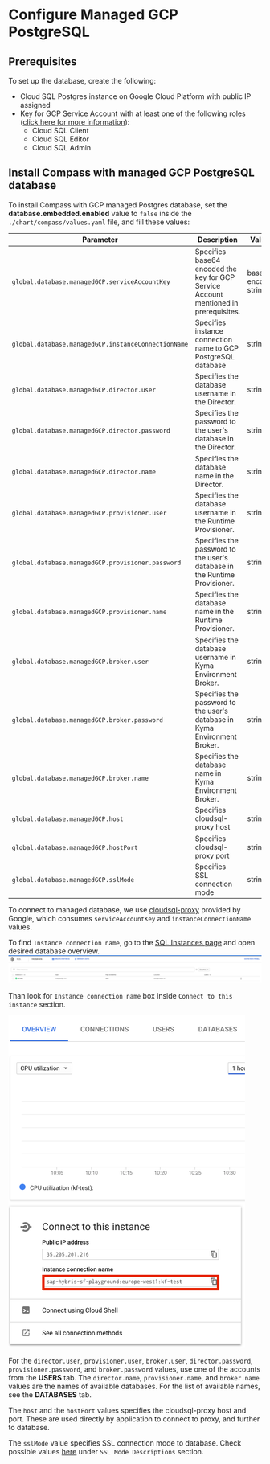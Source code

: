 # Configure Managed GCP PostgreSQL

## Prerequisites

To set up the database, create the following:

* Cloud SQL Postgres instance on Google Cloud Platform with public IP assigned
* Key for GCP Service Account with at least one of the following roles ([click here for more information](https://cloud.google.com/sql/docs/postgres/connect-external-app#4_if_required_by_your_authentication_method_create_a_service_account)):
  - Cloud SQL Client
  - Cloud SQL Editor
  - Cloud SQL Admin

## Install Compass with managed GCP PostgreSQL database

To install Compass with GCP managed Postgres database, set the **database.embedded.enabled** value to `false` inside the `./chart/compass/values.yaml` file, and fill these values:

| Parameter | Description | Values | Default |
| --- | --- | --- | --- |
| `global.database.managedGCP.serviceAccountKey` | Specifies base64 encoded the key for GCP Service Account mentioned in prerequisites. | base64 encoded string | "" |
| `global.database.managedGCP.instanceConnectionName` | Specifies instance connection name to GCP PostgreSQL database | string | "" |
| `global.database.managedGCP.director.user` | Specifies the database username in the Director. | string | "" |
| `global.database.managedGCP.director.password` | Specifies the password to the user's database in the Director. | string | "" |
| `global.database.managedGCP.director.name` | Specifies the database name in the Director. | string | "" |
| `global.database.managedGCP.provisioner.user` | Specifies the database username in the Runtime Provisioner. | string | "" |
| `global.database.managedGCP.provisioner.password` | Specifies the password to the user's database in the Runtime Provisioner. | string | "" |
| `global.database.managedGCP.provisioner.name` | Specifies the database name in the Runtime Provisioner. | string | "" |
| `global.database.managedGCP.broker.user` | Specifies the database username in Kyma Environment Broker. | string | "" |
| `global.database.managedGCP.broker.password` | Specifies the password to the user's database in Kyma Environment Broker. | string | "" |
| `global.database.managedGCP.broker.name` | Specifies the database name in Kyma Environment Broker. | string | "" |
| `global.database.managedGCP.host` | Specifies cloudsql-proxy host | string | "localhost" |
| `global.database.managedGCP.hostPort` | Specifies cloudsql-proxy port | string | "5432" |
| `global.database.managedGCP.sslMode` | Specifies SSL connection mode | string | "" |

To connect to managed database, we use [cloudsql-proxy](https://cloud.google.com/sql/docs/postgres/sql-proxy) provided by Google, which consumes `serviceAccountKey` and `instanceConnectionName` values.

To find `Instance connection name`, go to the [SQL Instances page](https://console.cloud.google.com/sql/instances) and open desired database overview.
![Instance connection String](./assets/sql-instances-list.png)

Than look for `Instance connection name` box inside `Connect to this instance` section.

![Instance connection String](./assets/instance-connection-string.png)

For the `director.user`, `provisioner.user`, `broker.user`, `director.password`, `provisioner.password`, and `broker.password` values, use one of the accounts from the **USERS** tab. The `director.name`, `provisioner.name`, and `broker.name` values are the names of available databases. For the list of available names, see the **DATABASES** tab.

The `host` and the `hostPort` values specifies the cloudsql-proxy host and port. These are used directly by application to connect to proxy, and further to database.

The `sslMode` value specifies SSL connection mode to database. Check possible values [here](https://www.postgresql.org/docs/9.1/libpq-ssl.html) under `SSL Mode Descriptions` section.
